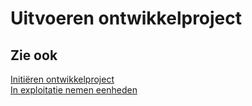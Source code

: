 # Uitvoeren ontwikkelproject

## Zie ook

[Initiëren ontwikkelproject](initieren-ontwikkelproject/)  
[In exploitatie nemen eenheden](in-exploitatie-nemen-eenheden/)
